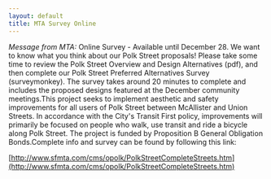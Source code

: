 ```yaml
---
layout: default
title: MTA Survey Online
---
```

*Message from MTA:* Online Survey - Available until December 28. We want to know what you think about our Polk Street proposals! Please take some time to review the Polk Street Overview and Design Alternatives (pdf), and then complete our Polk Street Preferred Alternatives Survey (surveymonkey). The survey takes around 20 minutes to complete and includes the proposed designs featured at the December community meetings.This project seeks to implement aesthetic and safety improvements for all users of Polk Street between McAllister and Union Streets. In accordance with the City's Transit First policy, improvements will primarily be focused on people who walk, use transit and ride a bicycle along Polk Street. The project is funded by Proposition B General Obligation Bonds.Complete info and survey can be found by following this link:

[http://www.sfmta.com/cms/opolk/PolkStreetCompleteStreets.htm](http://www.sfmta.com/cms/opolk/PolkStreetCompleteStreets.htm)